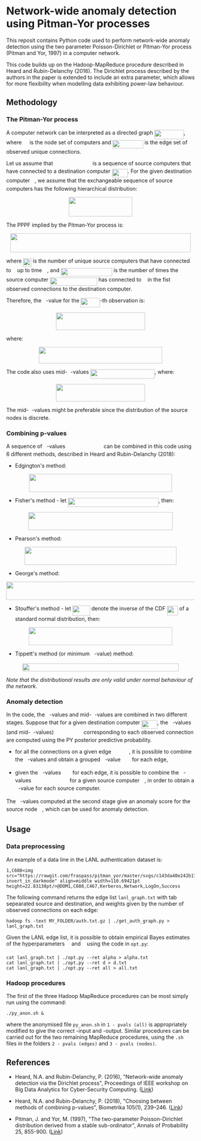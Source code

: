 # Network-wide anomaly detection using Pitman-Yor processes

This reposit contains Python code used to perform network-wide anomaly detection using the two parameter Poisson-Dirichlet or Pitman-Yor process (Pitman and Yor, 1997) in a computer network. 

This code builds up on the Hadoop-MapReduce procedure described in Heard and Rubin-Delanchy (2016). The Dirichlet process described by the authors in the paper is extended to include an extra parameter, which allows for more flexibility when modelling data exhibiting power-law behaviour.

## Methodology

### The Pitman-Yor process

A computer network can be interpreted as a directed graph <img src="https://rawgit.com/fraspass/pitman_yor/master/svgs/73dde20bcffb31b6177c5d21c5a96f6d.svg?invert_in_darkmode" align=middle width=78.37896pt height=24.6576pt/>, where <img src="https://rawgit.com/fraspass/pitman_yor/master/svgs/a9a3a4a202d80326bda413b5562d5cd1.svg?invert_in_darkmode" align=middle width=13.242075pt height=22.46574pt/> is the node set of computers and <img src="https://rawgit.com/fraspass/pitman_yor/master/svgs/94db391751ae0befe931ce025807b400.svg?invert_in_darkmode" align=middle width=81.575175pt height=22.46574pt/> is the edge set of observed unique connections. 

Let us assume that <img src="https://rawgit.com/fraspass/pitman_yor/master/svgs/93e8f48a97001313f47040c9f354a850.svg?invert_in_darkmode" align=middle width=98.415405pt height=14.15535pt/> is a sequence of source computers that have connected to a destination computer <img src="https://rawgit.com/fraspass/pitman_yor/master/svgs/3a49e7753441741b7224c79f23973f59.svg?invert_in_darkmode" align=middle width=41.982435pt height=22.46574pt/>. For the given destination computer <img src="https://rawgit.com/fraspass/pitman_yor/master/svgs/deceeaf6940a8c7a5a02373728002b0f.svg?invert_in_darkmode" align=middle width=8.6493pt height=14.15535pt/>, we assume that the exchangeable sequence of source computers has the following hierarchical distribution:
<p align="center"><img src="https://rawgit.com/fraspass/pitman_yor/master/svgs/8200749748ae36b2058d9caafc3d8805.svg?invert_in_darkmode" align=middle width=170.67435pt height=52.86534pt/></p>

The PPPF implied by the Pitman-Yor process is:
<p align="center"><img src="https://rawgit.com/fraspass/pitman_yor/master/svgs/aaeab5c4459e02c055b6e5bede16eaf1.svg?invert_in_darkmode" align=middle width=482.9319pt height=50.226165pt/></p>

where <img src="https://rawgit.com/fraspass/pitman_yor/master/svgs/96b697078d351b7b43bd5b5dce0254cd.svg?invert_in_darkmode" align=middle width=22.08723pt height=22.46574pt/> is the number of unique source computers that have connected to <img src="https://rawgit.com/fraspass/pitman_yor/master/svgs/deceeaf6940a8c7a5a02373728002b0f.svg?invert_in_darkmode" align=middle width=8.6493pt height=14.15535pt/> up to time <img src="https://rawgit.com/fraspass/pitman_yor/master/svgs/55a049b8f161ae7cfeb0197d75aff967.svg?invert_in_darkmode" align=middle width=9.867pt height=14.15535pt/>, and <img src="https://rawgit.com/fraspass/pitman_yor/master/svgs/1d484b012b923f611683f2899bac1ba2.svg?invert_in_darkmode" align=middle width=137.509515pt height=22.46574pt/> is the number of times the source computer <img src="https://rawgit.com/fraspass/pitman_yor/master/svgs/1e07bbe353ff35b931d3b03db30af334.svg?invert_in_darkmode" align=middle width=126.201405pt height=22.63866pt/> has connected to <img src="https://rawgit.com/fraspass/pitman_yor/master/svgs/deceeaf6940a8c7a5a02373728002b0f.svg?invert_in_darkmode" align=middle width=8.6493pt height=14.15535pt/> in the fist <img src="https://rawgit.com/fraspass/pitman_yor/master/svgs/55a049b8f161ae7cfeb0197d75aff967.svg?invert_in_darkmode" align=middle width=9.867pt height=14.15535pt/> observed connections to the destination computer. 

Therefore, the <img src="https://rawgit.com/fraspass/pitman_yor/master/svgs/2ec6e630f199f589a2402fdf3e0289d5.svg?invert_in_darkmode" align=middle width=8.270625pt height=14.15535pt/>-value for the <img src="https://rawgit.com/fraspass/pitman_yor/master/svgs/949707b3bc37b3be0f8b25742664879e.svg?invert_in_darkmode" align=middle width=50.962725pt height=24.6576pt/>-th observation is: 
<p align="center"><img src="https://rawgit.com/fraspass/pitman_yor/master/svgs/c182d0ed7d70557480a9b1ddcc11b9a6.svg?invert_in_darkmode" align=middle width=238.3458pt height=46.87419pt/></p>
where:
<p align="center"><img src="https://rawgit.com/fraspass/pitman_yor/master/svgs/717a445608dc8369e881512f6fb1cfa0.svg?invert_in_darkmode" align=middle width=329.08425pt height=44.897325pt/></p>

The code also uses mid-<img src="https://rawgit.com/fraspass/pitman_yor/master/svgs/2ec6e630f199f589a2402fdf3e0289d5.svg?invert_in_darkmode" align=middle width=8.270625pt height=14.15535pt/>-values <img src="https://rawgit.com/fraspass/pitman_yor/master/svgs/6a4c7b1002ca391a5b1db9923532c6a9.svg?invert_in_darkmode" align=middle width=171.888255pt height=24.6576pt/>, where:
<p align="center"><img src="https://rawgit.com/fraspass/pitman_yor/master/svgs/07a08b46583fe3c7fb18b1d3be6e3f3f.svg?invert_in_darkmode" align=middle width=238.3458pt height=46.87419pt/></p>

The mid-<img src="https://rawgit.com/fraspass/pitman_yor/master/svgs/2ec6e630f199f589a2402fdf3e0289d5.svg?invert_in_darkmode" align=middle width=8.270625pt height=14.15535pt/>-values might be preferable since the distribution of the source nodes is discrete. 


### Combining p-values

A sequence of <img src="https://rawgit.com/fraspass/pitman_yor/master/svgs/2ec6e630f199f589a2402fdf3e0289d5.svg?invert_in_darkmode" align=middle width=8.270625pt height=14.15535pt/>-values <img src="https://rawgit.com/fraspass/pitman_yor/master/svgs/0c5e0765d81b2b6f1fd949ea91e454f2.svg?invert_in_darkmode" align=middle width=95.042145pt height=14.15535pt/> can be combined in this code using 6 different methods, described in Heard and Rubin-Delanchy (2018):

* Edgington's method:
<p align="center"><img src="https://rawgit.com/fraspass/pitman_yor/master/svgs/8cf4a27cbb84480d003265f7768d300c.svg?invert_in_darkmode" align=middle width=381.98325pt height=47.80611pt/></p>

* Fisher's method - let <img src="https://rawgit.com/fraspass/pitman_yor/master/svgs/6ce73d15b9fabc46eb57c4f8fa5d0c74.svg?invert_in_darkmode" align=middle width=242.156805pt height=24.6576pt/>, then:
<p align="center"><img src="https://rawgit.com/fraspass/pitman_yor/master/svgs/08100985de61b1195c446049b5fec837.svg?invert_in_darkmode" align=middle width=385.50105pt height=47.80611pt/></p>

* Pearson's method:
<p align="center"><img src="https://rawgit.com/fraspass/pitman_yor/master/svgs/ba27c0ced6752672fbea205c53b85dfb.svg?invert_in_darkmode" align=middle width=406.24485pt height=47.80611pt/></p>

* George's method: 
<p align="center"><img src="https://rawgit.com/fraspass/pitman_yor/master/svgs/3f0fd7c4baab7f2f1f08dbbd2071a3ae.svg?invert_in_darkmode" align=middle width=529.61535pt height=49.62705pt/></p>

* Stouffer's method - let <img src="https://rawgit.com/fraspass/pitman_yor/master/svgs/fd572b44cf8f2a97fc9474603fcc8c69.svg?invert_in_darkmode" align=middle width=46.872375pt height=26.76201pt/> denote the inverse of the CDF <img src="https://rawgit.com/fraspass/pitman_yor/master/svgs/f04e663ab860a40f062cc6e871367aa8.svg?invert_in_darkmode" align=middle width=29.223975pt height=24.6576pt/> of a standard normal distribution, then:
<p align="center"><img src="https://rawgit.com/fraspass/pitman_yor/master/svgs/5ee1a9c5c643c957e2408aa34dea31fa.svg?invert_in_darkmode" align=middle width=384.80805pt height=47.80611pt/></p>

* Tippett's method (or minimum <img src="https://rawgit.com/fraspass/pitman_yor/master/svgs/2ec6e630f199f589a2402fdf3e0289d5.svg?invert_in_darkmode" align=middle width=8.270625pt height=14.15535pt/>-value) method: 
<p align="center"><img src="https://rawgit.com/fraspass/pitman_yor/master/svgs/6f47354ed7c2e72922ef80fc243dbcf6.svg?invert_in_darkmode" align=middle width=418.97625pt height=21.41898pt/></p>

*Note that the distributional results are only valid under normal behaviour of the network.*

### Anomaly detection

In the code, the <img src="https://rawgit.com/fraspass/pitman_yor/master/svgs/2ec6e630f199f589a2402fdf3e0289d5.svg?invert_in_darkmode" align=middle width=8.270625pt height=14.15535pt/>-values and mid-<img src="https://rawgit.com/fraspass/pitman_yor/master/svgs/2ec6e630f199f589a2402fdf3e0289d5.svg?invert_in_darkmode" align=middle width=8.270625pt height=14.15535pt/>-values are combined in two different stages. Suppose that for a given destination computer <img src="https://rawgit.com/fraspass/pitman_yor/master/svgs/3a49e7753441741b7224c79f23973f59.svg?invert_in_darkmode" align=middle width=41.982435pt height=22.46574pt/>, the <img src="https://rawgit.com/fraspass/pitman_yor/master/svgs/2ec6e630f199f589a2402fdf3e0289d5.svg?invert_in_darkmode" align=middle width=8.270625pt height=14.15535pt/>-values (and mid-<img src="https://rawgit.com/fraspass/pitman_yor/master/svgs/2ec6e630f199f589a2402fdf3e0289d5.svg?invert_in_darkmode" align=middle width=8.270625pt height=14.15535pt/>-values) <img src="https://rawgit.com/fraspass/pitman_yor/master/svgs/0a565ce3c8be493d86a30905292bb751.svg?invert_in_darkmode" align=middle width=72.091305pt height=14.15535pt/> corresponding to each observed connection are computed using the PY posterior predictive probability.

* for all the connections on a given edge <img src="https://rawgit.com/fraspass/pitman_yor/master/svgs/3235cd4219d9ac6bb294560e93424cdd.svg?invert_in_darkmode" align=middle width=43.614945pt height=14.15535pt/>, it is possible to combine the <img src="https://rawgit.com/fraspass/pitman_yor/master/svgs/2ec6e630f199f589a2402fdf3e0289d5.svg?invert_in_darkmode" align=middle width=8.270625pt height=14.15535pt/>-values and obtain a grouped <img src="https://rawgit.com/fraspass/pitman_yor/master/svgs/2ec6e630f199f589a2402fdf3e0289d5.svg?invert_in_darkmode" align=middle width=8.270625pt height=14.15535pt/>-value <img src="https://rawgit.com/fraspass/pitman_yor/master/svgs/fdf7869674ef3b6332cf8320a6977b90.svg?invert_in_darkmode" align=middle width=22.80465pt height=14.15535pt/> for each edge,

* given the <img src="https://rawgit.com/fraspass/pitman_yor/master/svgs/2ec6e630f199f589a2402fdf3e0289d5.svg?invert_in_darkmode" align=middle width=8.270625pt height=14.15535pt/>-values <img src="https://rawgit.com/fraspass/pitman_yor/master/svgs/fdf7869674ef3b6332cf8320a6977b90.svg?invert_in_darkmode" align=middle width=22.80465pt height=14.15535pt/> for each edge, it is possible to combine the <img src="https://rawgit.com/fraspass/pitman_yor/master/svgs/2ec6e630f199f589a2402fdf3e0289d5.svg?invert_in_darkmode" align=middle width=8.270625pt height=14.15535pt/>-values <img src="https://rawgit.com/fraspass/pitman_yor/master/svgs/3aeedd4086c03ad3c8ef262af65d638b.svg?invert_in_darkmode" align=middle width=95.05716pt height=14.15535pt/> for a given source computer <img src="https://rawgit.com/fraspass/pitman_yor/master/svgs/332cc365a4987aacce0ead01b8bdcc0b.svg?invert_in_darkmode" align=middle width=9.3951pt height=14.15535pt/>, in order to obtain a <img src="https://rawgit.com/fraspass/pitman_yor/master/svgs/2ec6e630f199f589a2402fdf3e0289d5.svg?invert_in_darkmode" align=middle width=8.270625pt height=14.15535pt/>-value for each source computer.

The <img src="https://rawgit.com/fraspass/pitman_yor/master/svgs/2ec6e630f199f589a2402fdf3e0289d5.svg?invert_in_darkmode" align=middle width=8.270625pt height=14.15535pt/>-values computed at the second stage give an anomaly score for the source node <img src="https://rawgit.com/fraspass/pitman_yor/master/svgs/332cc365a4987aacce0ead01b8bdcc0b.svg?invert_in_darkmode" align=middle width=9.3951pt height=14.15535pt/>, which can be used for anomaly detection. 

## Usage

### Data preprocessing

An example of a data line in the LANL authentication dataset is:

```
1,C608<img src="https://rawgit.com/fraspass/pitman_yor/master/svgs/c143da40e242b17b4787b10ebf7141ee.svg?invert_in_darkmode" align=middle width=110.69421pt height=22.83138pt/>@DOM1,C608,C467,Kerberos,Network,LogOn,Success
```

The following command returns the edge list `lanl_graph.txt` with tab sepearated source and destination, and weights given by the number of observed connections on each edge:

```
hadoop fs -text MY_FOLDER/auth.txt.gz | ./get_auth_graph.py > lanl_graph.txt
```

Given the LANL edge list, it is possible to obtain empirical Bayes estimates of the hyperparameters <img src="https://rawgit.com/fraspass/pitman_yor/master/svgs/c745b9b57c145ec5577b82542b2df546.svg?invert_in_darkmode" align=middle width=10.5765pt height=14.15535pt/> and <img src="https://rawgit.com/fraspass/pitman_yor/master/svgs/2103f85b8b1477f430fc407cad462224.svg?invert_in_darkmode" align=middle width=8.556075pt height=22.83138pt/> using the code in `opt.py`:

```
cat lanl_graph.txt | ./opt.py --ret alpha > alpha.txt
cat lanl_graph.txt | ./opt.py --ret d > d.txt
cat lanl_graph.txt | ./opt.py --ret all > all.txt
```

### Hadoop procedures

The first of the three Hadoop MapReduce procedures can be most simply run using the command:
```
./py_anon.sh &
```

where the anonymised file `py_anon.sh` in `1 - pvals (all)` is appropriately modified to give the correct -input and -output. Similar procedures can be carried out for the two remaining MapReduce procedures, using the `.sh` files in the folders `2 - pvals (edges)` and `3 - pvals (nodes)`. 

## References

* Heard, N.A. and Rubin-Delanchy, P. (2016), "Network-wide anomaly detection via the Dirichlet process", Proceedings of IEEE workshop on Big Data Analytics for Cyber-Security Computing. ([Link](https://ieeexplore.ieee.org/document/7745478/))

* Heard, N.A. and Rubin-Delanchy, P. (2018), "Choosing between methods of combining p-values", Biometrika 105(1), 239–246. ([Link](https://academic.oup.com/biomet/article-abstract/105/1/239/4788722?redirectedFrom=fulltext))

* Pitman, J. and Yor, M. (1997), "The two-parameter Poisson-Dirichlet distribution derived from a stable sub-ordinator", Annals of Probability 25, 855-900. ([Link](https://projecteuclid.org/euclid.aop/1024404422))


